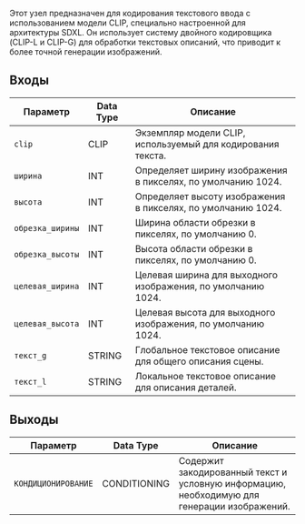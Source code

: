 Этот узел предназначен для кодирования текстового ввода с использованием модели CLIP, специально настроенной для архитектуры SDXL. Он использует систему двойного кодировщика (CLIP-L и CLIP-G) для обработки текстовых описаний, что приводит к более точной генерации изображений.

## Входы

| Параметр | Data Type | Описание |
|----------|-----------|----------|
| `clip` | CLIP | Экземпляр модели CLIP, используемый для кодирования текста. |
| `ширина` | INT | Определяет ширину изображения в пикселях, по умолчанию 1024. |
| `высота` | INT | Определяет высоту изображения в пикселях, по умолчанию 1024. |
| `обрезка_ширины` | INT | Ширина области обрезки в пикселях, по умолчанию 0. |
| `обрезка_высоты` | INT | Высота области обрезки в пикселях, по умолчанию 0. |
| `целевая_ширина` | INT | Целевая ширина для выходного изображения, по умолчанию 1024. |
| `целевая_высота` | INT | Целевая высота для выходного изображения, по умолчанию 1024. |
| `текст_g` | STRING | Глобальное текстовое описание для общего описания сцены. |
| `текст_l` | STRING | Локальное текстовое описание для описания деталей. |

## Выходы

| Параметр | Data Type | Описание |
|----------|-----------|----------|
| `КОНДИЦИОНИРОВАНИЕ` | CONDITIONING | Содержит закодированный текст и условную информацию, необходимую для генерации изображений. |
